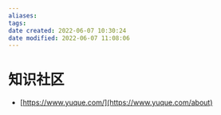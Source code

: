 ```yaml
---
aliases:
tags:
date created: 2022-06-07 10:30:24
date modified: 2022-06-07 11:08:06
---
```


# 知识社区

- [https://www.yuque.com/](https://www.yuque.com/about)
